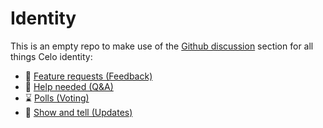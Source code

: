 # Identity

This is an empty repo to make use of the [Github discussion](https://github.com/celo-org/identity/discussions) section for all things Celo identity:

- 🙏 [Feature requests (Feedback)](https://github.com/celo-org/identity/discussions/categories/feature-requests-feedback)
- 👋 [Help needed (Q&A)](https://github.com/celo-org/identity/discussions/categories/help-needed-q-a)
- ⌛️ [Polls (Voting)](https://github.com/celo-org/identity/discussions/categories/polls-voting)
- 📢 [Show and tell (Updates)](https://github.com/celo-org/identity/discussions/categories/show-and-tell-updates)
